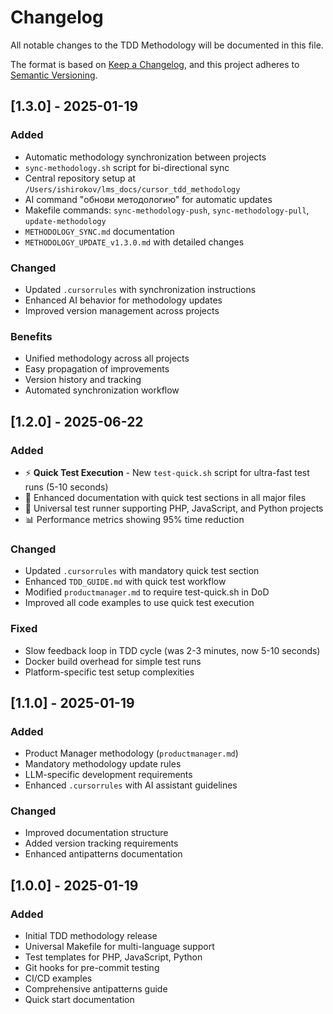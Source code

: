 # Changelog

All notable changes to the TDD Methodology will be documented in this file.

The format is based on [Keep a Changelog](https://keepachangelog.com/en/1.0.0/),
and this project adheres to [Semantic Versioning](https://semver.org/spec/v2.0.0.html).

## [1.3.0] - 2025-01-19

### Added
- Automatic methodology synchronization between projects
- `sync-methodology.sh` script for bi-directional sync
- Central repository setup at `/Users/ishirokov/lms_docs/cursor_tdd_methodology`
- AI command "обнови методологию" for automatic updates
- Makefile commands: `sync-methodology-push`, `sync-methodology-pull`, `update-methodology`
- `METHODOLOGY_SYNC.md` documentation
- `METHODOLOGY_UPDATE_v1.3.0.md` with detailed changes

### Changed
- Updated `.cursorrules` with synchronization instructions
- Enhanced AI behavior for methodology updates
- Improved version management across projects

### Benefits
- Unified methodology across all projects
- Easy propagation of improvements
- Version history and tracking
- Automated synchronization workflow

## [1.2.0] - 2025-06-22

### Added
- ⚡ **Quick Test Execution** - New `test-quick.sh` script for ultra-fast test runs (5-10 seconds)
- 📝 Enhanced documentation with quick test sections in all major files
- 🚀 Universal test runner supporting PHP, JavaScript, and Python projects
- 📊 Performance metrics showing 95% time reduction

### Changed
- Updated `.cursorrules` with mandatory quick test section
- Enhanced `TDD_GUIDE.md` with quick test workflow
- Modified `productmanager.md` to require test-quick.sh in DoD
- Improved all code examples to use quick test execution

### Fixed
- Slow feedback loop in TDD cycle (was 2-3 minutes, now 5-10 seconds)
- Docker build overhead for simple test runs
- Platform-specific test setup complexities

## [1.1.0] - 2025-01-19

### Added
- Product Manager methodology (`productmanager.md`)
- Mandatory methodology update rules
- LLM-specific development requirements
- Enhanced `.cursorrules` with AI assistant guidelines

### Changed
- Improved documentation structure
- Added version tracking requirements
- Enhanced antipatterns documentation

## [1.0.0] - 2025-01-19

### Added
- Initial TDD methodology release
- Universal Makefile for multi-language support
- Test templates for PHP, JavaScript, Python
- Git hooks for pre-commit testing
- CI/CD examples
- Comprehensive antipatterns guide
- Quick start documentation 